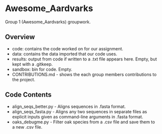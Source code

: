 # Awesome_Aardvarks
Group 1 (Awesome_Aardvarks) groupwork.

## Overview
- code: contains the code worked on for our assignment.
- data: contains the data imported that our code uses.
- results: output from code if written to a .txt file appears here. Empty, but kept with a .gitkeep.
- sandbox: bin for code. Empty.
- CONTRIBUTIONS.md - shows the each group members contributions to the project.

## Code Contents
- align_seqs_better.py - Aligns sequences in .fasta format.
- align_seqs_fasta.py - Aligns any two sequences in separate files as explicit inputs given as command-line arguments in .fasta format.
- oaks_debugme.py - Filter oak species from a .csv file and save them to a new .csv file.
